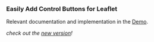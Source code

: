 ### Easily Add Control Buttons for Leaflet

Relevant documentation and implementation in the [Demo][].

_check out the [new version][v1]!_

[Demo]:http://cliffcloud.github.io/Leaflet.EasyButton/
[v1]:https://github.com/CliffCloud/Leaflet.EasyButton/tree/v1-dev

